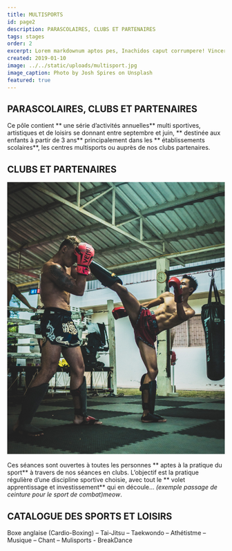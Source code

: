 ```yaml
---
title: MULTISPORTS
id: page2
description: PARASCOLAIRES, CLUBS ET PARTENAIRES
tags: stages
order: 2
excerpt: Lorem markdownum aptos pes, Inachidos caput corrumpere! Vincere ferocia arva.
created: 2019-01-10
image: ../../static/uploads/multisport.jpg
image_caption: Photo by Josh Spires on Unsplash
featured: true
---
```


## PARASCOLAIRES, CLUBS ET PARTENAIRES

Ce pôle contient ** une série d’activités annuelles** multi sportives, artistiques et de loisirs se donnant entre septembre et juin, ** destinée aux enfants à partir de 3 ans**
principalement dans les ** établissements scolaires**, les centres multisports ou auprès de nos clubs partenaires.

## CLUBS ET PARTENAIRES

![Photo by Ingmar Hoogerhoud on Unsplash](../../static/uploads/multisport1.jpg)

Ces séances sont ouvertes à toutes les personnes ** aptes à la pratique du sport** à travers de nos séances en clubs. L’objectif est la pratique régulière d’une discipline sportive choisie, avec tout le ** volet apprentissage et investissement** qui en découle… <em>(exemple passage de ceinture pour le sport de combat)meow</em>.

## CATALOGUE DES SPORTS ET LOISIRS

Boxe anglaise (Cardio-Boxing) – Tai-Jitsu – Taekwondo – Athétistme – Musique – Chant – Mulisports - BreakDance
